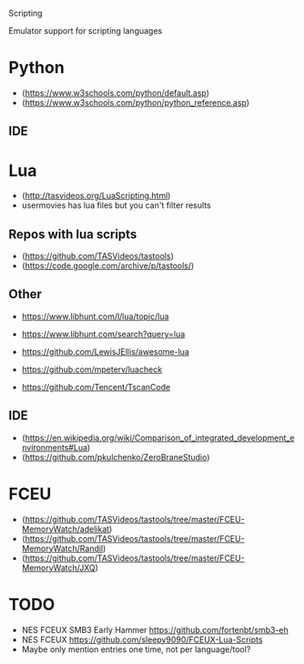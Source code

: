 Scripting

Emulator support for scripting languages

# Python
- (https://www.w3schools.com/python/default.asp)
- (https://www.w3schools.com/python/python_reference.asp)

## IDE


# Lua
- (http://tasvideos.org/LuaScripting.html)
- usermovies has lua files but you can't filter results

## Repos with lua scripts
- (https://github.com/TASVideos/tastools)
- (https://code.google.com/archive/p/tastools/)

## Other
- https://www.libhunt.com/l/lua/topic/lua
- https://www.libhunt.com/search?query=lua

- https://github.com/LewisJEllis/awesome-lua

- https://github.com/mpeterv/luacheck
- https://github.com/Tencent/TscanCode

## IDE

- (https://en.wikipedia.org/wiki/Comparison_of_integrated_development_environments#Lua)
- (https://github.com/pkulchenko/ZeroBraneStudio)

# FCEU

- (https://github.com/TASVideos/tastools/tree/master/FCEU-MemoryWatch/adelikat)
- (https://github.com/TASVideos/tastools/tree/master/FCEU-MemoryWatch/Randil)
- (https://github.com/TASVideos/tastools/tree/master/FCEU-MemoryWatch/JXQ)

# TODO

- NES FCEUX SMB3 Early Hammer	https://github.com/fortenbt/smb3-eh	
- NES FCEUX	https://github.com/sleepy9090/FCEUX-Lua-Scripts	
- Maybe only mention entries one time, not per language/tool?